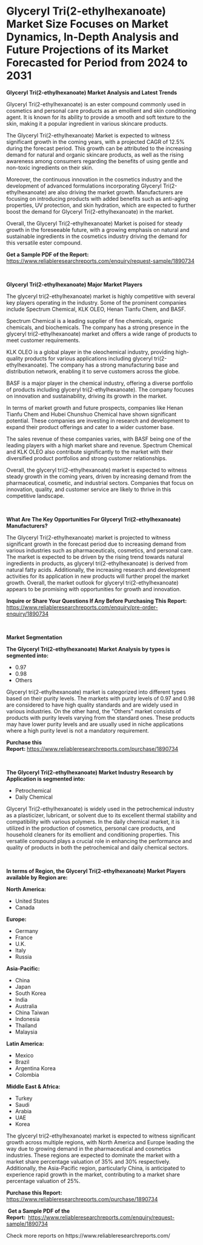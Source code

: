 <p><h1>Glyceryl Tri(2-ethylhexanoate) Market Size Focuses on Market Dynamics, In-Depth Analysis and Future Projections of its Market Forecasted for Period from 2024 to 2031</h1></p><p><strong>Glyceryl Tri(2-ethylhexanoate) Market Analysis and Latest Trends</strong></p>
<p><p>Glyceryl Tri(2-ethylhexanoate) is an ester compound commonly used in cosmetics and personal care products as an emollient and skin conditioning agent. It is known for its ability to provide a smooth and soft texture to the skin, making it a popular ingredient in various skincare products.</p><p>The Glyceryl Tri(2-ethylhexanoate) Market is expected to witness significant growth in the coming years, with a projected CAGR of 12.5% during the forecast period. This growth can be attributed to the increasing demand for natural and organic skincare products, as well as the rising awareness among consumers regarding the benefits of using gentle and non-toxic ingredients on their skin.</p><p>Moreover, the continuous innovation in the cosmetics industry and the development of advanced formulations incorporating Glyceryl Tri(2-ethylhexanoate) are also driving the market growth. Manufacturers are focusing on introducing products with added benefits such as anti-aging properties, UV protection, and skin hydration, which are expected to further boost the demand for Glyceryl Tri(2-ethylhexanoate) in the market.</p><p>Overall, the Glyceryl Tri(2-ethylhexanoate) Market is poised for steady growth in the foreseeable future, with a growing emphasis on natural and sustainable ingredients in the cosmetics industry driving the demand for this versatile ester compound.</p></p>
<p><strong>Get a Sample PDF of the Report:&nbsp;</strong> <a href="https://www.reliableresearchreports.com/enquiry/request-sample/1890734">https://www.reliableresearchreports.com/enquiry/request-sample/1890734</a></p>
<p>&nbsp;</p>
<p><strong>Glyceryl Tri(2-ethylhexanoate) Major Market Players</strong></p>
<p><p>The glyceryl tri(2-ethylhexanoate) market is highly competitive with several key players operating in the industry. Some of the prominent companies include Spectrum Chemical, KLK OLEO, Henan Tianfu Chem, and BASF.</p><p>Spectrum Chemical is a leading supplier of fine chemicals, organic chemicals, and biochemicals. The company has a strong presence in the glyceryl tri(2-ethylhexanoate) market and offers a wide range of products to meet customer requirements.</p><p>KLK OLEO is a global player in the oleochemical industry, providing high-quality products for various applications including glyceryl tri(2-ethylhexanoate). The company has a strong manufacturing base and distribution network, enabling it to serve customers across the globe.</p><p>BASF is a major player in the chemical industry, offering a diverse portfolio of products including glyceryl tri(2-ethylhexanoate). The company focuses on innovation and sustainability, driving its growth in the market.</p><p>In terms of market growth and future prospects, companies like Henan Tianfu Chem and Hubei Chunshuo Chemical have shown significant potential. These companies are investing in research and development to expand their product offerings and cater to a wider customer base.</p><p>The sales revenue of these companies varies, with BASF being one of the leading players with a high market share and revenue. Spectrum Chemical and KLK OLEO also contribute significantly to the market with their diversified product portfolios and strong customer relationships.</p><p>Overall, the glyceryl tri(2-ethylhexanoate) market is expected to witness steady growth in the coming years, driven by increasing demand from the pharmaceutical, cosmetic, and industrial sectors. Companies that focus on innovation, quality, and customer service are likely to thrive in this competitive landscape.</p></p>
<p>&nbsp;</p>
<p><strong>What Are The Key Opportunities For Glyceryl Tri(2-ethylhexanoate) Manufacturers?</strong></p>
<p><p>The Glyceryl Tri(2-ethylhexanoate) market is projected to witness significant growth in the forecast period due to increasing demand from various industries such as pharmaceuticals, cosmetics, and personal care. The market is expected to be driven by the rising trend towards natural ingredients in products, as glyceryl tri(2-ethylhexanoate) is derived from natural fatty acids. Additionally, the increasing research and development activities for its application in new products will further propel the market growth. Overall, the market outlook for glyceryl tri(2-ethylhexanoate) appears to be promising with opportunities for growth and innovation.</p></p>
<p><strong>Inquire or Share Your Questions If Any Before Purchasing This Report:</strong> <a href="https://www.reliableresearchreports.com/enquiry/pre-order-enquiry/1890734">https://www.reliableresearchreports.com/enquiry/pre-order-enquiry/1890734</a></p>
<p>&nbsp;</p>
<p><strong>Market Segmentation</strong></p>
<p><strong>The Glyceryl Tri(2-ethylhexanoate) Market Analysis by types is segmented into:</strong></p>
<p><ul><li>0.97</li><li>0.98</li><li>Others</li></ul></p>
<p><p>Glyceryl tri(2-ethylhexanoate) market is categorized into different types based on their purity levels. The markets with purity levels of 0.97 and 0.98 are considered to have high quality standards and are widely used in various industries. On the other hand, the "Others" market consists of products with purity levels varying from the standard ones. These products may have lower purity levels and are usually used in niche applications where a high purity level is not a mandatory requirement.</p></p>
<p><strong>Purchase this Report:&nbsp;</strong><a href="https://www.reliableresearchreports.com/purchase/1890734">https://www.reliableresearchreports.com/purchase/1890734</a></p>
<p>&nbsp;</p>
<p><strong>The Glyceryl Tri(2-ethylhexanoate) Market Industry Research by Application is segmented into:</strong></p>
<p><ul><li>Petrochemical</li><li>Daily Chemical</li></ul></p>
<p><p>Glyceryl Tri(2-ethylhexanoate) is widely used in the petrochemical industry as a plasticizer, lubricant, or solvent due to its excellent thermal stability and compatibility with various polymers. In the daily chemical market, it is utilized in the production of cosmetics, personal care products, and household cleaners for its emollient and conditioning properties. This versatile compound plays a crucial role in enhancing the performance and quality of products in both the petrochemical and daily chemical sectors.</p></p>
<p>&nbsp;</p>
<p><strong>In terms of Region, the Glyceryl Tri(2-ethylhexanoate) Market Players available by Region are:</strong></p>
<p>
    <p> <strong> North America: </strong>
        <ul>
            <li>United States</li>
            <li>Canada</li>
        </ul>
        </p> 
    <p> <strong> Europe: </strong>
        <ul>
            <li>Germany</li>
            <li>France</li>
            <li>U.K.</li>
            <li>Italy</li>
            <li>Russia</li>
        </ul>
        </p> 
    <p> <strong> Asia-Pacific: </strong>
        <ul>
            <li>China</li>
            <li>Japan</li>
            <li>South Korea</li>
            <li>India</li>
            <li>Australia</li>
            <li>China Taiwan</li>
            <li>Indonesia</li>
            <li>Thailand</li>
            <li>Malaysia</li>
        </ul>
        </p> 
    <p> <strong> Latin America: </strong>
        <ul>
            <li>Mexico</li>
            <li>Brazil</li>
            <li>Argentina Korea</li>
            <li>Colombia</li>
        </ul>
        </p> 
    <p> <strong> Middle East & Africa: </strong>
        <ul>
            <li>Turkey</li>
            <li>Saudi</li>
            <li>Arabia</li>
            <li>UAE</li>
            <li>Korea</li>
        </ul>
    </p>
    </p>
<p><p>The glyceryl tri(2-ethylhexanoate) market is expected to witness significant growth across multiple regions, with North America and Europe leading the way due to growing demand in the pharmaceutical and cosmetics industries. These regions are expected to dominate the market with a market share percentage valuation of 35% and 30% respectively. Additionally, the Asia-Pacific region, particularly China, is anticipated to experience rapid growth in the market, contributing to a market share percentage valuation of 25%.</p></p>
<p><strong>Purchase this Report: </strong><a href="https://www.reliableresearchreports.com/purchase/1890734">https://www.reliableresearchreports.com/purchase/1890734</a></p>
<p>&nbsp;<strong>Get a Sample PDF of the Report:&nbsp;&nbsp;</strong><a href="https://www.reliableresearchreports.com/enquiry/request-sample/1890734">https://www.reliableresearchreports.com/enquiry/request-sample/1890734</a></p>
<p><strong></strong></p>
<p>Check more reports on https://www.reliableresearchreports.com/</p>